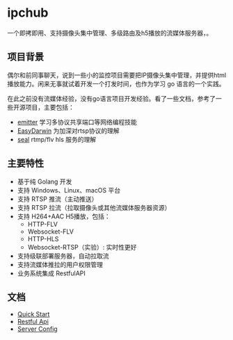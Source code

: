 # ipchub
一个即拷即用、支持摄像头集中管理、多级路由及h5播放的流媒体服务器，。

## 项目背景
偶尔和前同事聊天，说到一些小的监控项目需要把IP摄像头集中管理，并提供html播放能力。闲来无事就试着开发一个打发时间，也作为学习 go 语言的一个实践。

在此之前没有流媒体经验，没有go语言项目开发经验。看了一些文档，参考了一些开源项目，主要包括：
+ [emitter](https://github.com/emitter-io/emitter) 学习多协议共享端口等网络编程技能
+ [EasyDarwin](https://github.com/EasyDarwin/EasyDarwin) 为加深对rtsp协议的理解
+ [seal](https://github.com/calabashdad/seal.git) rtmp/flv hls 服务的理解


## 主要特性

+ 基于纯 Golang 开发
+ 支持 Windows、Linux、macOS 平台
+ 支持 RTSP 推流（主动推送）
+ 支持 RTSP 拉流（拉取摄像头或其他流媒体服务器资源）
+ 支持 H264+AAC H5播放，包括：
    + HTTP-FLV
    + Websocket-FLV
    + HTTP-HLS
    + Websocket-RTSP（实验）: 实时性更好
+ 支持级联部署服务器，自动拉取流
+ 支持流媒体推拉的用户权限管理
+ 业务系统集成 RestfulAPI

## 文档
+ [Quick Start](/docs/quickstart.md)
+ [Restful Api](/docs/apis.md)
+ [Server Config](/docs/config.md)
